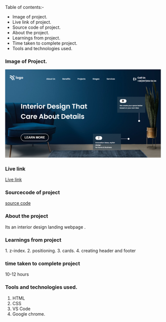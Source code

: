 Table of contents:-
- Image of project.
- Live link of project.
- Source code of project.      
- About the project.
- Learnings from project.
- Time taken to complete project.
- Tools and technologies used.

### Image of Project.
![image](./Screenshot%20(4).png)

### Live link
[Live link](https://interior-design-landingpage-project10.netlify.app/)

### Sourcecode of project
[source code](https://github.com/Dishita-Roy/Full-stack-javascript-Project-10)

### About the project
<p>Its an interior design landing webpage .</p>

### Learnings from project
<p>1. z-index.
2. positioning.
3. cards.
4. creating header and footer
 </p>

### time taken to complete project
<p>10-12 hours</p>

### Tools and technologies used.
1. HTML
2. CSS
3. VS Code
4. Google chrome.